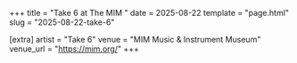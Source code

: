 +++
title = "Take 6 at The MIM "
date = 2025-08-22
template = "page.html"
slug = "2025-08-22-take-6"

[extra]
artist = "Take 6"
venue = "MIM Music & Instrument Museum"
venue_url = "https://mim.org/"
+++
